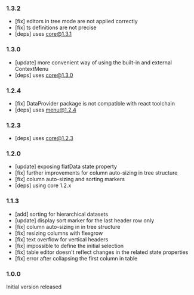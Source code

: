 ### 1.3.2

-   [fix] editors in tree mode are not applied correctly
-   [fix] ts definitions are not precise
-   [deps] uses core@1.3.1

### 1.3.0

-   [update] more convenient way of using the built-in and external ContextMenu
-   [deps] uses core@1.3.0

### 1.2.4

-   [fix] DataProvider package is not compatible with react toolchain
-   [deps] uses menu@1.2.4

### 1.2.3

-   [deps] uses core@1.2.3

### 1.2.0

-   [update] exposing flatData state property
-   [fix] further improvements for column auto-sizing in tree structure
-   [fix] column auto-sizing and sorting markers
-   [deps] using core 1.2.x

### 1.1.3

-   [add] sorting for hierarchical datasets
-   [update] display sort marker for the last header row only
-   [fix] column auto-sizing in in tree structure
-   [fix] resizing columns with flexgrow
-   [fix] text overflow for vertical headers
-   [fix] impossible to define the initial selection
-   [fix] table editor doesn't reflect changes in the related state properties
-   [fix] error after collapsing the first column in table

### 1.0.0

Initial version released
